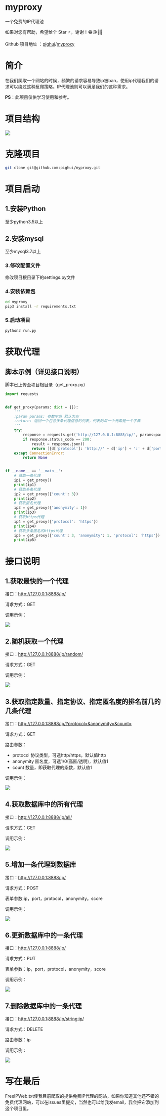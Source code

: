 # myproxy
一个免费的IP代理池

如果对您有帮助，希望给个 Star ⭐，谢谢！😁😘🎁🎉

Github 项目地址 ：[pighui](https://github.com/pighui)/[myproxy](<https://github.com/pighui/myproxy>)

# 简介

​	在我们爬取一个网站的时候，频繁的请求容易导致ip被ban，使用ip代理我们的请求可以绕过这种反爬策略。IP代理池则可以满足我们的这种需求。

**PS**：此项目仅供学习使用和参考。

# 项目结构

![](test_imgs/project.png)

# 克隆项目

```bash
git clone git@github.com:pighui/myproxy.git
```

# 项目启动

## 1.安装Python

至少python3.5以上

## 2.安装mysql

至少mysql3.7以上

### 3.修改配置文件

修改项目根目录下的settings.py文件

### 4.安装依赖包

```bash
cd myproxy
pip3 install -r requirements.txt
```

### 5.启动项目

```bash
python3 run.py
```

# 获取代理

## 脚本示例（详见接口说明）

脚本已上传至项目根目录（get_proxy.py）

```python
import requests


def get_proxy(params: dict = {}):
    '''
    :param params: 参数字典 默认为空
    :return: 返回一个包含多条代理信息的列表，列表的每一个元素是一个字典
    '''
    try:
        response = requests.get('http://127.0.0.1:8888/ip/', params=params)
        if response.status_code == 200:
            result = response.json()
            return [{d['protocol']: 'http://' + d['ip'] + ':' + d['port']} for d in result]
    except ConnectionError:
        return None


if __name__ == '__main__':
    # 获取一条代理
    ip1 = get_proxy()
    print(ip1)
    # 获取多条代理
    ip2 = get_proxy({'count': 3})
    print(ip2)
    # 获取匿名代理
    ip3 = get_proxy({'anonymity': 1})
    print(ip3)
    # 获取https代理
    ip4 = get_proxy({'protocol': 'https'})
    print(ip4)
    # 获取多条匿名的https代理
    ip5 = get_proxy({'count': 3, 'anonymity': 1, 'protocol': 'https'})
    print(ip5)
```

# 接口说明

## 1.获取最快的一个代理

接口：http://127.0.0.1:8888/ip/

请求方式：GET

调用示例：

![](test_imgs/getone.png)

## 2.随机获取一个代理

接口：http://127.0.0.1:8888/ip/random/

请求方式：GET

调用示例：

![](test_imgs/random.png)

## 3.获取指定数量、指定协议、指定匿名度的排名前几的几条代理

接口：http://127.0.0.1:8888/ip/?protocol=&anonymity=&count=

请求方式：GET

路由参数：

- protocol 协议类型，可选http/https，默认值http
- anonymity 匿名度，可选1/0(高匿/透明)，默认值1
- count 数量，即获取代理的条数，默认值1

调用示例：

![](test_imgs/get.png)

## 4.获取数据库中的所有代理

接口：http://127.0.0.1:8888/ip/all/

请求方式：GET

调用示例：

![](test_imgs/getall.png)

## 5.增加一条代理到数据库

接口：http://127.0.0.1:8888/ip/

请求方式：POST

表单参数:ip，port，protocol，anonymity，score

调用示例：

![](test_imgs/post.png)

## 6.更新数据库中的一条代理

接口：http://127.0.0.1:8888/ip/

请求方式：PUT

表单参数：ip，port，protocol，anonymity，score

调用示例：

![](test_imgs/put.png)

## 7.删除数据库中的一条代理

接口：http://127.0.0.1:8888/ip/string:ip/

请求方式：DELETE

路由参数：ip

调用示例：

![](test_imgs/delete.png)

# 写在最后

​	FreeIPWeb.txt使我目前爬取的提供免费IP代理的网站，如果你知道其他还不错的免费代理网站，可以在issues里提交，当然也可以给我发email，我会把它添加到这个项目里。